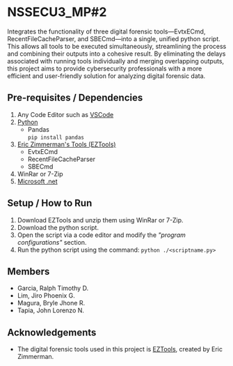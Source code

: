 # NSSECU3_MP#2
Integrates the functionality of three digital forensic tools—EvtxECmd, RecentFileCacheParser, and SBECmd—into a single, unified python script. This allows all tools to be executed simultaneously, streamlining the process and combining their outputs into a cohesive result. By eliminating the delays associated with running tools individually and merging overlapping outputs, this project aims to provide cybersecurity professionals with a more efficient and user-friendly solution for analyzing digital forensic data.

## Pre-requisites / Dependencies
1) Any Code Editor such as [VSCode](https://code.visualstudio.com/)
2) [Python](https://www.python.org/downloads/)
    - Pandas  
        ` pip install pandas `
3) [Eric Zimmerman's Tools (EZTools)](https://ericzimmerman.github.io/#!index.md)
    - EvtxECmd 
    - RecentFileCacheParser
    - SBECmd
4) WinRar or 7-Zip
5) [Microsoft .net](https://dotnet.microsoft.com/en-us/download/dotnet/9.0)

## Setup / How to Run
1) Download EZTools and unzip them using WinRar or 7-Zip.
2) Download the python script.
3) Open the script via a code editor and modify the *"program configurations"* section.
4) Run the python script using the command:
`python ./<scriptname.py>`

## Members
- Garcia, Ralph Timothy D.
- Lim, Jiro Phoenix G.
- Magura, Bryle Jhone R.
- Tapia, John Lorenzo N.

## Acknowledgements
- The digital forensic tools used in this project is [EZTools](https://ericzimmerman.github.io/#!index.md), created by Eric Zimmerman. 

